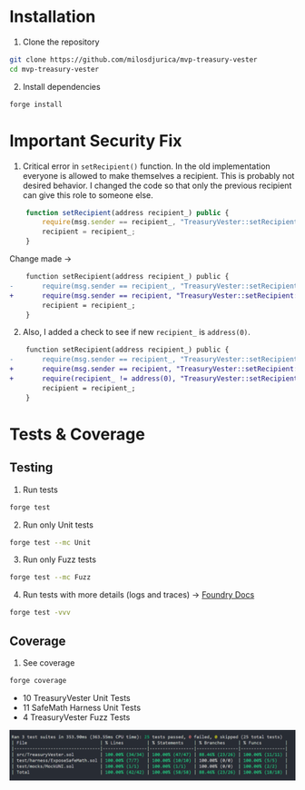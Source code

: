 # Installation

1. Clone the repository

```bash
git clone https://github.com/milosdjurica/mvp-treasury-vester
cd mvp-treasury-vester
```

2. Install dependencies

```bash
forge install
```

# Important Security Fix

1. Critical error in `setRecipient()` function. In the old implementation everyone is allowed to make themselves a recipient. This is probably not desired behavior. I changed the code so that only the previous recipient can give this role to someone else.

```javascript
    function setRecipient(address recipient_) public {
        require(msg.sender == recipient_, "TreasuryVester::setRecipient: unauthorized");
        recipient = recipient_;
    }

```

Change made ->

```diff
    function setRecipient(address recipient_) public {
-       require(msg.sender == recipient_, "TreasuryVester::setRecipient: unauthorized");
+       require(msg.sender == recipient, "TreasuryVester::setRecipient: unauthorized");
        recipient = recipient_;
    }

```

2. Also, I added a check to see if new `recipient_` is `address(0)`.

```diff
    function setRecipient(address recipient_) public {
-       require(msg.sender == recipient_, "TreasuryVester::setRecipient: unauthorized");
+       require(msg.sender == recipient, "TreasuryVester::setRecipient: unauthorized");
+       require(recipient_ != address(0), "TreasuryVester::setRecipient: address zero");
        recipient = recipient_;
    }

```

# Tests & Coverage

## Testing

1. Run tests

```sh
forge test
```

2. Run only Unit tests

```sh
forge test --mc Unit
```

3. Run only Fuzz tests

```sh
forge test --mc Fuzz
```

4. Run tests with more details (logs and traces) -> [Foundry Docs][Foundry-logs-docs-url]

```sh
forge test -vvv
```

## Coverage

1. See coverage

```sh
forge coverage
```

- 10 TreasuryVester Unit Tests
- 11 SafeMath Harness Unit Tests
- 4 TreasuryVester Fuzz Tests

![Coverage image][Coverage-image-url]

[Foundry-logs-docs-url]: https://book.getfoundry.sh/forge/tests?highlight=-vvv#logs-and-traces
[Coverage-image-url]: https://github.com/milosdjurica/mvp-treasury-vester/blob/main/public/coverage.png
